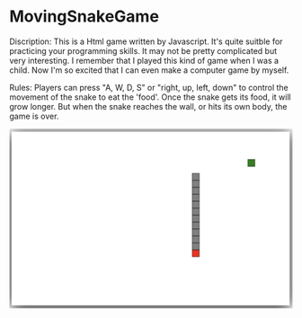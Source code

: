 # MovingSnakeGame

Discription:
This is a Html game written by Javascript. It's quite suitble for practicing your programming skills.
It may not be pretty complicated but very interesting. I remember that I played this kind of game when I was a child.
Now I'm so excited that I can even make a computer game by myself. 

Rules:
Players can press "A, W, D, S" or "right, up, left, down" to control the movement of the snake to eat the 'food'. 
Once the snake gets its food, it will grow longer. But when the snake reaches the wall, or hits its own body, the game is over.


![image](https://github.com/JasonZhang0305/githubimg/blob/main/img/Movingsnake.png) 
